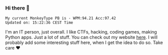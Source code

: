 ### Hi there 👋
<!-- PB START -->
```
My current MonkeyType PB is - WPM:94.21 Acc:97.42
Updated on: 15:22:36 CEST Time
```
<!-- PB END -->
I'm an IT person, just overall. I like CTFs, hacking, coding games, making Python apps. Just a lot of stuff.
You can check out my website [here](https://skill3472.github.io/).
I will probably add some interesting stuff here, when I get the idea to do so. Take care ❤️
